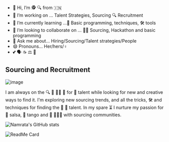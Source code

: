 

- 👋 Hi, I’m 🕵️‍ 🔍 from 🇮🇳  
- 👀 I’m working on ... Talent Strategies, Sourcing 🔍 Recruitment
- 🌱 I’m currently learning ...🔰 Basic programming, techniques, 🛠️ tools 
- 💞️ I’m looking to collaborate on ... 👩‍💻 Sourcing, Hackathon and basic programming
- 💬 Ask me about... Hiring/Sourcing/Talent strategies/People 
- 😄 Pronouns... Her/hers/♀️
- 💕 🗣️ ☕ ⚖️ 🎨 


## Sourcing and Recruitment
![image](https://user-images.githubusercontent.com/88934779/129579703-190eb716-93a9-4d42-94f8-8976e27cbe7c.png)





I am always on the 🔍 🏹 🕵️‍♀️ 🎯 for 🔆 talent while looking for new and creative ways to find it. I'm exploring new sourcing trends, and all the tricks, 🛠️ and techniques for finding the 🔆 💎 talent. In my spare ⏳ I nurture my passion for 💃 salsa, 💃 tango and 🔗 🧑‍🤝‍🧑 with sourcing communities.  



![Namrata's GitHub stats](https://github-readme-stats.vercel.app/api?username=nammoooo&show_icons=true&theme=github_dark)


![ReadMe Card](https://github-readme-stats.vercel.app/api/pin/?username=nammoooo&repo=nammoooo)



<!---
nammoooo/nammoooo is a ✨ special ✨ repository because its `README.md` (this file) appears on your GitHub profile.
You can click the Preview link to take a look at your changes.




